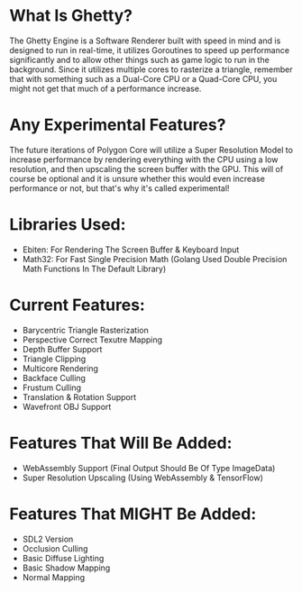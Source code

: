 # What Is Ghetty?
The Ghetty Engine is a Software Renderer built with speed in mind and is designed to run in real-time, it utilizes Goroutines to speed up performance significantly and to allow other things such as game logic to run in the background. Since it utilizes multiple cores to rasterize a triangle, remember that with something such as a Dual-Core CPU or a Quad-Core CPU, you might not get that much of a performance increase.

# Any Experimental Features?
The future iterations of Polygon Core will utilize a Super Resolution Model to increase performance by rendering everything with the CPU using a low resolution, and then upscaling the screen buffer with the GPU. This will of course be optional and it is unsure whether this would even increase performance or not, but that's why it's called experimental!

# Libraries Used:
- Ebiten: For Rendering The Screen Buffer & Keyboard Input
- Math32: For Fast Single Precision Math (Golang Used Double Precision Math Functions In The Default Library)

# Current Features:
- Barycentric Triangle Rasterization
- Perspective Correct Texutre Mapping
- Depth Buffer Support
- Triangle Clipping
- Multicore Rendering
- Backface Culling
- Frustum Culling
- Translation & Rotation Support
- Wavefront OBJ Support

# Features That Will Be Added:
- WebAssembly Support (Final Output Should Be Of Type ImageData)
- Super Resolution Upscaling (Using WebAssembly & TensorFlow)

# Features That MIGHT Be Added:
- SDL2 Version
- Occlusion Culling
- Basic Diffuse Lighting
- Basic Shadow Mapping
- Normal Mapping
